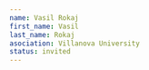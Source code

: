 ```yaml
---
name: Vasil Rokaj
first_name: Vasil 
last_name: Rokaj
asociation: Villanova University
status: invited
---
```


